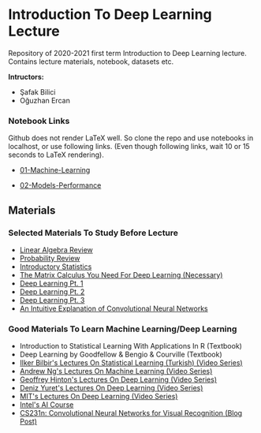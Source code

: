 # Introduction To Deep Learning Lecture

Repository of 2020-2021 first term Introduction to Deep Learning lecture. Contains lecture materials, notebook, datasets etc.

**Intructors:**
- Şafak Bilici
- Oğuzhan Ercan

### Notebook Links
Github does not render LaTeX well. So clone the repo and use notebooks in localhost, or use following links. (Even though following links, wait 10 or 15 seconds to LaTeX rendering).

- [01-Machine-Learning](https://nbviewer.jupyter.org/github/safakkbilici/Deep-Learning-Lecture-2020-2021-First-Term/blob/master/lecture%20notes/01-Machine-Learning.ipynb?flush_cache=true)

- [02-Models-Performance](https://nbviewer.jupyter.org/github/safakkbilici/Deep-Learning-Lecture-2020-2021-First-Term/blob/master/lecture%20notes/02-Models-Performance.ipynb?flush_cache=true)
## Materials
### Selected Materials To Study Before Lecture
- [Linear Algebra Review](http://cs229.stanford.edu/section/cs229-linalg.pdf)
- [Probability Review](http://cs229.stanford.edu/section/cs229-prob.pdf)
- [Introductory Statistics](https://saylordotorg.github.io/text_introductory-statistics/)
- [The Matrix Calculus You Need For Deep Learning (Necessary)](https://explained.ai/matrix-calculus/index.html)
- [Deep Learning Pt. 1](https://towardsdatascience.com/introducing-deep-learning-and-neural-networks-deep-learning-for-rookies-1-bd68f9cf5883)
- [Deep Learning Pt. 2](https://towardsdatascience.com/multi-layer-neural-networks-with-sigmoid-function-deep-learning-for-rookies-2-bf464f09eb7f)
- [Deep Learning Pt. 3](https://towardsdatascience.com/the-maths-behind-back-propagation-cf6714736abf)
- [An Intuitive Explanation of Convolutional Neural Networks](https://ujjwalkarn.me/2016/08/11/intuitive-explanation-convnets/)

### Good Materials To Learn Machine Learning/Deep Learning
- Introduction to Statistical Learning With Applications In R (Textbook)
- Deep Learning by Goodfellow & Bengio & Courville (Textbook)
- [Ilker Bilbir's Lectures On Statistical Learning (Turkish) (Video Series)](https://www.youtube.com/playlist?list=PLZcbvMjrj9DVn7f1MWvqdJlTVdW2eIrFh)
- [Andrew Ng's Lectures On Machine Learning (Video Series)](https://www.youtube.com/playlist?list=PLLssT5z_DsK-h9vYZkQkYNWcItqhlRJLN)
- [Geoffrey Hinton's Lectures On Deep Learning (Video Series)](https://www.youtube.com/playlist?list=PLoRl3Ht4JOcdU872GhiYWf6jwrk_SNhz9)
- [Deniz Yuret's Lectures On Deep Learning (Video Series)](https://www.youtube.com/playlist?list=PLcpeiClQS1OnH5NLjnKHniGXyUgv0R0iO)
- [MIT's Lectures On Deep Learning (Video Series)](http://introtodeeplearning.com/)
- [Intel's AI Course](https://software.intel.com/content/www/us/en/develop/topics/ai/training/courses.html)
- [CS231n: Convolutional Neural Networks for Visual Recognition (Blog Post)](http://cs231n.stanford.edu/)
